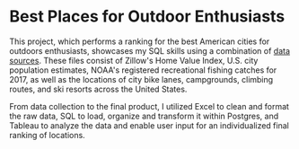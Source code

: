 # Best Places for Outdoor Enthusiasts

This project, which performs a ranking for the best American cities for outdoors enthusiasts, showcases my SQL skills using a combination of [data sources](https://github.com/gracemshea/ga_da_finalproject/blob/master/datasources). These files consist of Zillow's Home Value Index, U.S. city population estimates, NOAA's registered recreational fishing catches for 2017, as well as the locations of city bike lanes, campgrounds, climbing routes, and ski resorts across the United States.

From data collection to the final product, I utilized Excel to clean and format the raw data, SQL to load, organize and transform it within Postgres, and Tableau to analyze the data and enable user input for an individualized final ranking of locations. 



